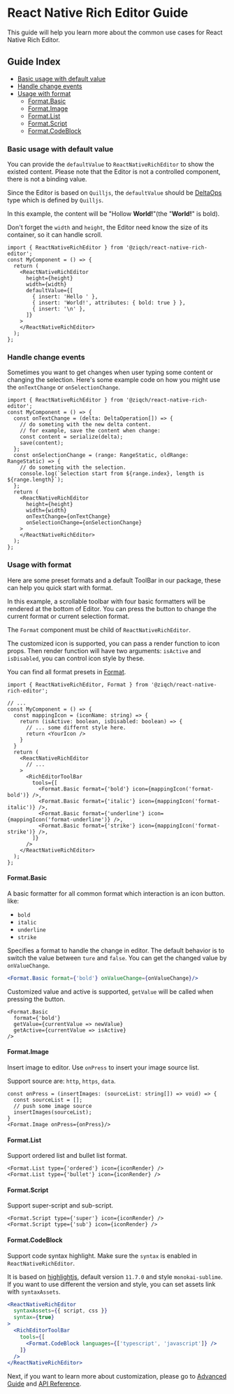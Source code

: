 # React Native Rich Editor Guide

This guide will help you learn more about the common use cases for React Native Rich Editor.

## Guide Index
- [Basic usage with default value](Guide.md#basic-usage-with-default-value)
- [Handle change events](Guide.md#handle-change-events)
- [Usage with format](Guide.md#handle-change-events)
  - [Format.Basic](Guide.md#formatbasic)
  - [Format.Image](Guide.md#formatimage)
  - [Format.List](Guide.md#formatlist)
  - [Format.Script](Guide.md#formatscript)
  - [Format.CodeBlock](Guide.md#formatcodeblock)

### Basic usage with default value

You can provide the `defaultValue` to `ReactNativeRichEditor` to show the existed content.
Please note that the Editor is not a controlled component, there is not a binding value.

Since the Editor is based on `Quilljs`, the `defaultValue` should be [DeltaOps](https://quilljs.com/docs/delta/) type which is defined by `Quilljs`.

In this example, the content will be "Hollow **World!**"(the "**World!**" is bold).

Don't forget the `width` and `height`, the Editor need know the size of its container, so it can handle scroll.


```tsx
import { ReactNativeRichEditor } from '@ziqch/react-native-rich-editor';
const MyComponent = () => {
  return (
    <ReactNativeRichEditor
      height={height}
      width={width}
      defaultValue={[
        { insert: 'Hello ' },
        { insert: 'World!', attributes: { bold: true } },
        { insert: '\n' },
      ]}
    >
    </ReactNativeRichEditor>
  );
};
```

### Handle change events

Sometimes you want to get changes when user typing some content or changing the selection.
Here's some example code on how you might use the `onTextChange` or `onSelectionChange`.

```tsx
import { ReactNativeRichEditor } from '@ziqch/react-native-rich-editor';
const MyComponent = () => {
  const onTextChange = (delta: DeltaOperation[]) => {
    // do someting with the new delta content.
    // for example, save the content when change:
    const content = serialize(delta);
    save(content);
  };
  const onSelectionChange = (range: RangeStatic, oldRange: RangeStatic) => {
    // do someting with the selection.
    console.log(`Selection start from ${range.index}, length is ${range.length}`);
  };
  return (
    <ReactNativeRichEditor
      height={height}
      width={width}
      onTextChange={onTextChange}
      onSelectionChange={onSelectionChange}
    >
    </ReactNativeRichEditor>
  );
};
```

### Usage with format

Here are some preset formats and a default ToolBar in our package, these can help you quick start with format.

In this example, a scrollable toolbar with four basic formatters will be rendered at the bottom of Editor.
You can press the button to change the current format or current selection format.

The `Format` component must be child of `ReactNativeRichEditor`.

The customized icon is supported, you can pass a render function to icon props.
Then render function will have two arguments: `isActive` and `isDisabled`, you can control icon style by these.

You can find all format presets in [Format](../src/react-native/components/format/index.ts).

```tsx
import { ReactNativeRichEditor, Format } from '@ziqch/react-native-rich-editor';

// ...
const MyComponent = () => {
  const mappingIcon = (iconName: string) => {
    return (isActive: boolean, isDisabled: boolean) => {
      // ... some differnt style here.
      return <YourIcon />
    }
  }
  return (
    <ReactNativeRichEditor
      // ...
    >
      <RichEditorToolBar
        tools={[
          <Format.Basic format={'bold'} icon={mappingIcon('format-bold')} />,
          <Format.Basic format={'italic'} icon={mappingIcon('format-italic')} />,
          <Format.Basic format={'underline'} icon={mappingIcon('format-underline')} />,
          <Format.Basic format={'strike'} icon={mappingIcon('format-strike')} />,
        ]}
      />
    </ReactNativeRichEditor>
  );
};
```

#### Format.Basic

A basic formatter for all common format which interaction is an icon button.
like:
 - `bold`
 - `italic`
 - `underline`
 - `strike`

Specifies a format to handle the change in editor.
The default behavior is to switch the value between `ture` and `false`.
You can get the changed value by `onValueChange`.

```jsx
<Format.Basic format={'bold'} onValueChange={onValueChange}/>
```

Customized value and active is supported, `getValue` will be called when pressing the button.
```tsx
<Format.Basic
  format={'bold'}
  getValue={currentValue => newValue}
  getActive={currentValue => isActive}
/>
```

#### Format.Image

Insert image to editor. Use `onPress` to insert your image source list.

Support source are: `http`, `https`, `data`.

```tsx
const onPress = (insertImages: (sourceList: string[]) => void) => {
  const sourceList = [];
  // push some image source
  insertImages(sourceList);
}
<Format.Image onPress={onPress}/>
```

#### Format.List

Support ordered list and bullet list format.

```tsx
<Format.List type={'ordered'} icon={iconRender} />
<Format.List type={'bullet'} icon={iconRender} />
```

#### Format.Script

Support super-script and sub-script.

```tsx
<Format.Script type={'super'} icon={iconRender} />
<Format.Script type={'sub'} icon={iconRender} />
```

#### Format.CodeBlock

Support code syntax highlight. Make sure the `syntax` is enabled in `ReactNativeRichEditor`.

It is based on [highlightjs](https://highlightjs.org/), default version `11.7.0` and style `monokai-sublime`.
If you want to use different the version and style, you can set assets link with `syntaxAssets`.

```jsx
<ReactNativeRichEditor
  syntaxAssets={{ script, css }}
  syntax={true}
>
  <RichEditorToolBar
    tools={[
      <Format.CodeBlock languages={['typescript', 'javascript']} />
    ]}
  />
</ReactNativeRichEditor>
```

Next, if you want to learn more about customization, please go to [Advanced Guide](./Advanced-Guide.md) and [API Reference](./API-Reference.md).


